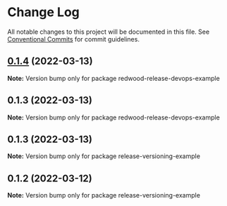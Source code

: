# Change Log

All notable changes to this project will be documented in this file.
See [Conventional Commits](https://conventionalcommits.org) for commit guidelines.

## [0.1.4](https://github.com/pi0neerpat/redwood-release-devops-example/compare/v0.1.3-staging.16...v0.1.4) (2022-03-13)

**Note:** Version bump only for package redwood-release-devops-example





## 0.1.3 (2022-03-13)

**Note:** Version bump only for package redwood-release-devops-example





## 0.1.3 (2022-03-13)

**Note:** Version bump only for package release-versioning-example





## 0.1.2 (2022-03-12)

**Note:** Version bump only for package release-versioning-example
